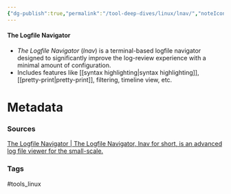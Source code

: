 ```yaml
---
{"dg-publish":true,"permalink":"/tool-deep-dives/linux/lnav/","noteIcon":""}
---
```


#### The Logfile Navigator
- *The Logfile Navigator* (*lnav*) is a terminal-based logfile navigator designed to significantly improve the log-review experience with a minimal amount of configuration.
- Includes features like [[syntax highlighting\|syntax highlighting]], [[pretty-print\|pretty-print]], filtering, timeline view, etc.






# Metadata

### Sources
[The Logfile Navigator | The Logfile Navigator, lnav for short, is an advanced log file viewer for the small-scale.](https://lnav.org/)

### Tags
#tools_linux  